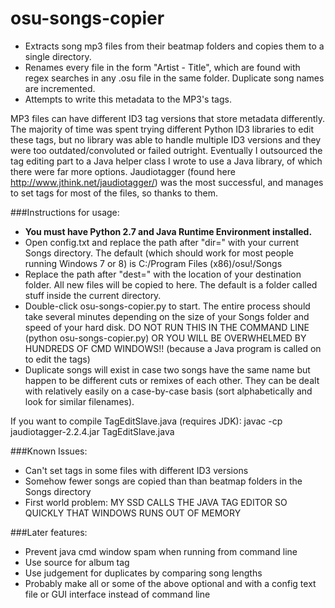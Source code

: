 # osu-songs-copier

* Extracts song mp3 files from their beatmap folders and copies them to a single directory.  
* Renames every file in the form "Artist - Title", which are found with regex searches in any .osu file in the same folder. Duplicate song names are incremented. 
* Attempts to write this metadata to the MP3's tags. 

MP3 files can have different ID3 tag versions that store metadata differently. The majority of time was spent trying different Python ID3 libraries to edit these tags, but no library was able to handle multiple ID3 versions and they were too outdated/convoluted or failed outright. Eventually I outsourced the tag editing part to a Java helper class I wrote to use a Java library, of which there were far more options. Jaudiotagger (found here http://www.jthink.net/jaudiotagger/) was the most successful, and manages to set tags for most of the files, so thanks to them.

###Instructions for usage: 
* **You must have Python 2.7 and Java Runtime Environment installed.** 
* Open config.txt and replace the path after "dir=" with your current Songs directory. The default (which should work for most people running Windows 7 or 8) is C:/Program Files (x86)/osu!/Songs
* Replace the path after "dest=" with the location of your destination folder. All new files will be copied to here. The default is a folder called stuff inside the current directory.
* Double-click osu-songs-copier.py to start. The entire process should take several minutes depending on the size of your Songs folder and speed of your hard disk. DO NOT RUN THIS IN THE COMMAND LINE (python osu-songs-copier.py) OR YOU WILL BE OVERWHELMED BY HUNDREDS OF CMD WINDOWS!! (because a Java program is called on to edit the tags)
* Duplicate songs will exist in case two songs have the same name but happen to be different cuts or remixes of each other. They can be dealt with relatively easily on a case-by-case basis (sort alphabetically and look for similar filenames).

If you want to compile TagEditSlave.java (requires JDK): javac -cp jaudiotagger-2.2.4.jar TagEditSlave.java

###Known Issues:
* Can't set tags in some files with different ID3 versions
* Somehow fewer songs are copied than than beatmap folders in the Songs directory
* First world problem: MY SSD CALLS THE JAVA TAG EDITOR SO QUICKLY THAT WINDOWS RUNS OUT OF MEMORY

###Later features:
* Prevent java cmd window spam when running from command line
* Use source for album tag
* Use judgement for duplicates by comparing song lengths
* Probably make all or some of the above optional and with a config text file or GUI interface instead of command line